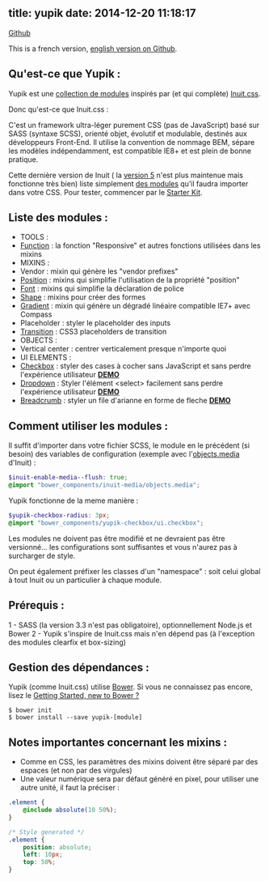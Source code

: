 title: yupik
date: 2014-12-20 11:18:17
---

<a class="repo" href="https://github.com/yupik" target="_blank">Github</a>

This is a french version, [english version on Github](https://github.com/laurentperroteau).

Qu'est-ce que Yupik :
---------------------

Yupik est une [collection de modules](https://github.com/yupik) inspirés par (et qui complète) [Inuit.css](https://github.com/inuitcss/getting-started).

Donc qu'est-ce que Inuit.css :

C'est un framework ultra-léger purement CSS (pas de JavaScript) basé sur SASS (syntaxe SCSS), orienté objet, évolutif et modulable, destinés aux développeurs Front-End. Il utilise la convention de nommage BEM, sépare les modèles indépendamment, est compatible IE8+ et est plein de bonne pratique.


Cette dernière version de Inuit ( la [version 5](https://github.com/csswizardry/inuit.css) n'est plus maintenue mais fonctionne très bien) liste simplement [des modules](https://github.com/inuitcss) qu’il faudra importer dans votre CSS. Pour tester, commencer par le [Starter Kit](https://github.com/inuitcss/starter-kit).


Liste des modules : 
-------------------

* TOOLS :
* [Function](https://github.com/laurentperroteau/yupik-function) : la fonction "Responsive" et autres fonctions utilisées dans les mixins
* MIXINS :
* Vendor : mixin qui génère les "vendor prefixes"
* [Position](https://github.com/laurentperroteau/yupik-mixin-position) : mixins qui simplifie l'utilisation de la propriété "position"
* [Font](https://github.com/laurentperroteau/yupik-mixin-font) : mixins qui simplifie la déclaration de police
* [Shape](https://github.com/laurentperroteau/yupik-mixin-shape) : mixins pour créer des formes
* [Gradient](https://github.com/laurentperroteau/yupik-mixin-gradient) : mixin qui génère un dégradé linéaire compatible IE7+ avec Compass
* Placeholder : styler le placeholder des inputs
* [Transition](https://github.com/laurentperroteau/yupik-mixin-transition) : CSS3 placeholders de transition
* OBJECTS :
* Vertical center : centrer verticalement presque n'importe quoi
* UI ELEMENTS :
* [Checkbox](https://github.com/laurentperroteau/yupik-checkbox) : styler des cases à cocher sans JavaScript et sans perdre l'expérience utilisateur [__DEMO__](http://codepen.io/laurentperroteau/pen/vEKQbo?editors=110)
* [Dropdown](https://github.com/laurentperroteau/yupik-dropdown) : Styler l'élément &lt;select&gt; facilement sans perdre l'expérience utilisateur [__DEMO__](http://codepen.io/laurentperroteau/pen/ZYOmPv?editors=110)
* [Breadcrumb](https://github.com/laurentperroteau/yupik-breadcrumb) : styler un file d'arianne en forme de fleche [__DEMO__](http://codepen.io/laurentperroteau/pen/bNeQxp?editors=110)


Comment utiliser les modules :
------------------------

Il suffit d'importer dans votre fichier SCSS, le module en le précédent (si besoin) des variables de configuration (exemple avec l'[objects.media](https://github.com/inuitcss/objects.media) d'Inuit) :

````scss
$inuit-enable-media--flush: true;
@import "bower_components/inuit-media/objects.media";
````

Yupik fonctionne de la meme manière :

````scss
$yupik-checkbox-radius: 3px;
@import "bower_components/yupik-checkbox/ui.checkbox";
````

Les modules ne doivent pas être modifié et ne devraient pas être versionné... les configurations sont suffisantes et vous n'aurez pas à surcharger de style.

On peut également préfixer les classes d'un "namespace" : soit celui global à tout Inuit ou un particulier à chaque module.

 
Prérequis :
--------------

 1 - SASS (la version 3.3 n'est pas obligatoire), optionnellement Node.js et Bower
 2 - Yupik s'inspire de Inuit.css mais n'en dépend pas (à l'exception des modules clearfix et box-sizing)



Gestion des dépendances : 
-------------------------

Yupik (comme Inuit.css) utilise [Bower](http://bower.io). Si vous ne connaissez pas encore, lisez le [Getting Started, new to Bower ?](https://github.com/inuitcss/getting-started#new-to-bower)

    $ bower init
    $ bower install --save yupik-[module]


Notes importantes concernant les mixins :
-----------------------------------------

* Comme en CSS, les paramètres des mixins doivent être séparé par des espaces (et non par des virgules)
* Une valeur numérique sera par défaut généré en pixel, pour utiliser une autre unité, il faut la préciser :

````scss
.element {
    @include absolute(10 50%);
}

/* Style generated */
.element {
    position: absolute;
    left: 10px;
    top: 50%;
}
````
